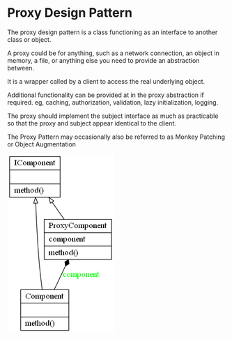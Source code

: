 # Proxy Design Pattern

The proxy design pattern is a class functioning as an interface to another class or object.

A proxy could be for anything, such as a network connection, an object in memory, a file, or anything else you need to provide an abstraction between.

It is a wrapper called by a client to access the real underlying object.

Additional functionality can be provided at in the proxy abstraction if required.
eg, caching, authorization, validation, lazy initialization, logging.

The proxy should implement the subject interface as much as practicable so that the proxy and subject appear identical to the client.

The Proxy Pattern may occasionally also be referred to as Monkey Patching or 
Object Augmentation

![Proxy Pattern UML Diagram](proxy.png)


